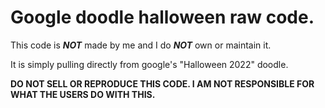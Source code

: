 # Google doodle halloween raw code.

This code is ***NOT*** made by me and I do ***NOT*** own or maintain it. 

It is simply pulling directly from google's "Halloween 2022" doodle.

**DO NOT SELL OR REPRODUCE THIS CODE. I AM NOT RESPONSIBLE FOR WHAT THE USERS DO WITH THIS.**
